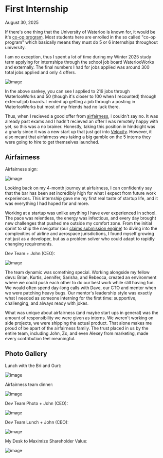 # First Internship

August 30, 2025

If there's one thing that the University of Waterloo is known for, it would be it's [co-op program](https://uwaterloo.ca/future-students/co-op). Most students here are enrolled in the so called "co-op program" which basically means they must do 5 or 6 internships throughout university. 

I am no exception, thus I spent a lot of time during my Winter 2025 study term applying for internships through the school job board WaterlooWorks and externally. The final numbers I had for jobs applied was around 300 total jobs applied and only 4 offers.

![image](./assets/first-internship/1b-sankeymatic.jpg)

In the above sankey, you can see I applied to 219 jobs through WaterlooWorks and 50 (though it's closer to 100 when I recounted) through external job boards. I ended up getting a job through a posting in WaterlooWorks but most of my friends had no luck there.

Thus, when I recieved a good offer from [airfairness](https://airfairness.com), I couldn't say no. It was already past exams and I hadn't recieved an offer I was remotely happy with yet, so this was a no brainer. Honestly, taking this position in hindsight was a gnarly since it was a new start up that just got into [Velocity](https://www.velocityincubator.com/). However, it also meant that airfairness was taking a big gamble on the 5 interns they were going to hire to get themselves launched.

## Airfairness

Airfairness sign:

![image](./assets/first-internship/sign.jpeg)

Looking back on my 4-month journey at airfairness, I can confidently say that the bar has been set incredibly high for what I expect from future work experiences. This internship gave me my first real taste of startup life, and it was everything I had hoped for and more.

Working at a startup was unlike anything I have ever experienced in school. The pace was relentless, the energy was infectious, and every day brought new challenges that pushed me outside my comfort zone. From the initial sprint to ship the navigator (our [claims submission engine](https://claim.airfairness.com)) to diving into the complexities of airline and aerospace jurisdictions, I found myself growing not just as a developer, but as a problem solver who could adapt to rapidly changing requirements.

Dev Team + John (CEO):

![image](./assets/first-internship/team2.jpeg)

The team dynamic was something special. Working alongside my fellow devs: Brian, Kurtis, Jennifer, Sarisha, and Rebecca, created an environment where we could push each other to do our best work while still having fun. We would often spend day-long calls with Dave, our CTO and mentor when we were patching heavy bugs. Our mentor's leadership style was exactly what I needed as someone interning for the first time: supportive, challenging, and always ready with jokes.

What was unique about airfairness (and maybe start ups in general) was the amount of responsibility we were given as interns. We weren't working on side projects, we were shipping the actual product. That alone makes me proud of be apart of the airfairness family. The trust placed in us by the entire team, including John, Zo, and even Alexey from marketing, made every contribution feel meaningful.

## Photo Gallery

Lunch with the Bri and Gurt:

![image](./assets/first-internship/gurt-bri.jpeg)

Airfairness team dinner:

![image](./assets/first-internship/teamdinner.jpeg)

Dev Team Photo + John (CEO):

![image](./assets/first-internship/team1.jpeg)

Dev Team Lunch + John (CEO):

![image](./assets/first-internship/devdinner.jpeg)

My Desk to Maximize Shareholder Value:

![image](./assets/first-internship/shareholder-setup.jpeg)
